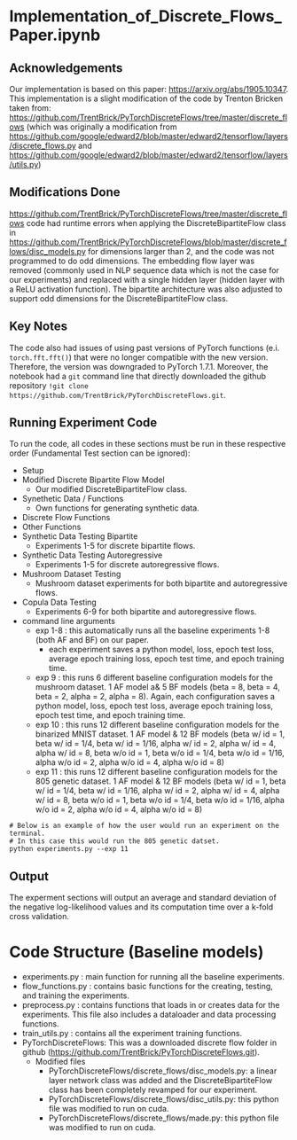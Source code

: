 # Implementation_of_Discrete_Flows_Paper.ipynb

## Acknowledgements
Our implementation is based on this paper: https://arxiv.org/abs/1905.10347. 
This implementation is a slight modification of the code by Trenton Bricken taken from: https://github.com/TrentBrick/PyTorchDiscreteFlows/tree/master/discrete_flows (which was originally a modification from https://github.com/google/edward2/blob/master/edward2/tensorflow/layers/discrete_flows.py and https://github.com/google/edward2/blob/master/edward2/tensorflow/layers/utils.py)

## Modifications Done
https://github.com/TrentBrick/PyTorchDiscreteFlows/tree/master/discrete_flows code had runtime errors when applying the DiscreteBipartiteFlow class in https://github.com/TrentBrick/PyTorchDiscreteFlows/blob/master/discrete_flows/disc_models.py for dimensions larger than 2, and the code was not programmed to do odd dimensions. The embedding flow layer was removed (commonly used in NLP sequence data which is not the case for our experiments) and replaced with a single hidden layer (hidden layer with a ReLU activation function). The bipartite architecture was also adjusted to support odd dimensions for the DiscreteBipartiteFlow class.

## Key Notes
The code also had issues of using past versions of PyTorch functions (e.i. `torch.fft.fft()`) that were no longer compatible with the new version. Therefore, the version was downgraded to PyTorch 1.7.1. Moreover, the notebook had a `git` command line that directly downloaded the github repository `!git clone https://github.com/TrentBrick/PyTorchDiscreteFlows.git`.

## Running Experiment Code
To run the code, all codes in these sections must be run in these respective order (Fundamental Test section can be ignored):
- Setup
- Modified Discrete Bipartite Flow Model
  - Our modified DiscreteBipartiteFlow class.
- Synethetic Data / Functions
  - Own functions for generating synthetic data.
- Discrete Flow Functions
- Other Functions
- Synthetic Data Testing Bipartite
  - Experiments 1-5 for discrete bipartite flows.
- Synthetic Data Testing Autoregressive
  - Experiments 1-5 for discrete autoregressive flows.
- Mushroom Dataset Testing
  - Mushroom dataset experiments for both bipartite and autoregressive flows.
- Copula Data Testing
  - Experiments 6-9 for both bipartite and autoregressive flows.
- command line arguments
    - exp 1-8 : this automatically runs all the baseline experiments 1-8 (both AF and BF) on our paper.
        - each experiment saves a python model, loss, epoch test loss, average epoch training loss, epoch test time, and epoch training time.
    - exp 9 : this runs 6 different baseline configuration models for the mushroom dataset. 1 AF model a& 5 BF models (beta = 8, beta = 4, beta = 2, alpha = 2, alpha = 8).
    Again, each configuration saves a python model, loss, epoch test loss, average epoch training loss, epoch test time, and epoch training time.
    - exp 10 : this runs 12 different baseline configuration models for the binarized MNIST dataset. 1 AF model & 12 BF models (beta w/ id = 1, beta w/ id = 1/4, beta w/ id = 1/16, alpha w/ id = 2, alpha w/ id = 4, alpha w/ id = 8, beta w/o id = 1, beta w/o id = 1/4, beta w/o id = 1/16, alpha w/o id = 2, alpha w/o id = 4, alpha w/o id = 8)
    - exp 11 : this runs 12 different baseline configuration models for the 805 genetic dataset. 1 AF model & 12 BF models (beta w/ id = 1, beta w/ id = 1/4, beta w/ id = 1/16, alpha w/ id = 2, alpha w/ id = 4, alpha w/ id = 8, beta w/o id = 1, beta w/o id = 1/4, beta w/o id = 1/16, alpha w/o id = 2, alpha w/o id = 4, alpha w/o id = 8)
```console
# Below is an example of how the user would run an experiment on the terminal. 
# In this case this would run the 805 genetic datset.
python experiments.py --exp 11
```

## Output
The experment sections will output an average and standard deviation of the negative log-likelihood values and its computation time over a k-fold cross validation.

# Code Structure (Baseline models)
- experiments.py : main function for running all the baseline experiments.
- flow_functions.py : contains basic functions for the creating, testing, and training the experiments.
- preprocess.py : contains functions that loads in or creates data for the experiments. This file also includes a dataloader
and data processing functions.
- train_utils.py : contains all the experiment training functions.
- PyTorchDiscreteFlows: This was a downloaded discrete flow folder in github (https://github.com/TrentBrick/PyTorchDiscreteFlows.git). 
  - Modified files
      - PyTorchDiscreteFlows/discrete_flows/disc_models.py: a linear layer network class was added and the DiscreteBipartiteFlow class has been        completely revamped for our experiment.
      - PyTorchDiscreteFlows/discrete_flows/disc_utils.py: this python file was modified to run on cuda.
      - PyTorchDiscreteFlows/discrete_flows/made.py: this python file was modified to run on cuda.


